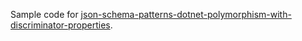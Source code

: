 Sample code for [json-schema-patterns-dotnet-polymorphism-with-discriminator-properties](https://endjin.com/blog/2024/05/json-schema-patterns-dotnet-polymorphism-with-discriminator-properties).
